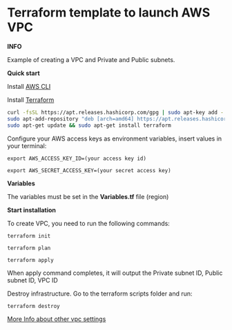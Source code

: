 # **Terraform template to launch AWS VPC**

**INFO**

Example of creating a VPC and Private and Public subnets.

**Quick start**


Install [AWS CLI](https://docs.aws.amazon.com/cli/latest/userguide/cli-chap-install.html)

Install [Terraform](https://www.terraform.io/downloads.html)

```bash
curl -fsSL https://apt.releases.hashicorp.com/gpg | sudo apt-key add -
sudo apt-add-repository "deb [arch=amd64] https://apt.releases.hashicorp.com $(lsb_release -cs) main"
sudo apt-get update && sudo apt-get install terraform
```

Configure your AWS access keys as environment variables, insert values in your terminal:

`export AWS_ACCESS_KEY_ID=(your access key id)`

`export AWS_SECRET_ACCESS_KEY=(your secret access key)`


**Variables**

The variables must be set in the **Variables.tf** file (region)

**Start installation**

To create VPC, you need to run the following commands:
 
`terraform init`

`terraform plan`

`terraform apply`

When apply command completes, it will output the Private subnet ID, Public subnet ID, VPC ID

Destroy infrastructure. Go to the terraform scripts folder and run: 

`terraform destroy`

[More Info about other vpc settings](https://registry.terraform.io/providers/hashicorp/aws/latest/docs/resources/vpc)